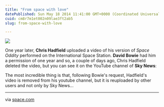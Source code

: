 ```yaml
---
title: "From space with love"
datePublished: Sun May 18 2014 11:41:00 GMT+0000 (Coordinated Universal Time)
cuid: cm8r7m1et002n09lae3ft2ab5
slug: from-space-with-love

---
```



![](https://cdn.hashnode.com/res/hashnode/image/upload/v1743071239630/de372a61-335e-404e-bb23-b5f3dceb3326.jpeg)

One year later, **Chris Hadfield** uploaded a video of his version of _Space Oddity_ performed on the International Space Station. **David Bowie** had him a permission of one year and so, a couple of days ago, Chris Hadfield deleted the video, but you can see it on the YouTube channel of **Sky News**:

The most incredible thing is that, following Bowie's request, Hadfield's video is removed from his youtube channel, but it is reuploaded by other users and not only by Sky News...

* * *

via [space.com](http://www.space.com/25858-space-oddity-music-video-chris-hadfield.html)